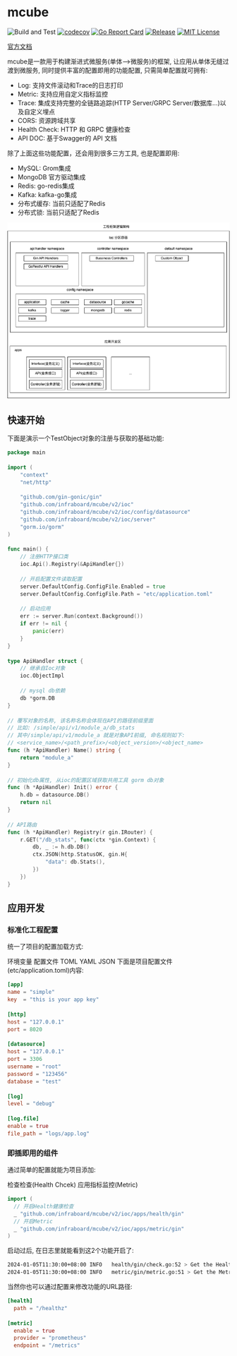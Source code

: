 # mcube
![Build and Test](https://github.com/infraboard/mcube/v2/workflows/Build%20and%20Test/badge.svg)
[![codecov](https://codecov.io/gh/infraboard/mcube/branch/master/graph/badge.svg)](https://codecov.io/gh/infraboard/mcube)
[![Go Report Card](https://goreportcard.com/badge/github.com/infraboard/mcube/v2)](https://goreportcard.com/report/github.com/infraboard/mcube/v2)
[![Release](https://img.shields.io/github/release/infraboard/mcube.svg?style=flat-square)](https://github.com/infraboard/mcube/v2/releases)
[![MIT License](https://img.shields.io/github/license/infraboard/mcube.svg)](https://github.com/infraboard/mcube/v2/blob/master/LICENSE)

[官方文档](https://www.mcube.top/docs/framework/)

mcube是一款用于构建渐进式微服务(单体-->微服务)的框架, 让应用从单体无缝过渡到微服务, 同时提供丰富的配置即用的功能配置, 
只需简单配置就可拥有:
+ Log: 支持文件滚动和Trace的日志打印
+ Metric: 支持应用自定义指标监控
+ Trace: 集成支持完整的全链路追踪(HTTP Server/GRPC Server/数据库...)以及自定义埋点
+ CORS: 资源跨域共享
+ Health Check: HTTP 和 GRPC 健康检查
+ API DOC: 基于Swagger的 API 文档

除了上面这些功能配置，还会用到很多三方工具, 也是配置即用:
+ MySQL: Grom集成
+ MongoDB 官方驱动集成
+ Redis: go-redis集成
+ Kafka: kafka-go集成
+ 分布式缓存: 当前只适配了Redis
+ 分布式锁: 当前只适配了Redis

![框架架构](./docs/ioc/arch.png)

## 快速开始

下面是演示一个TestObject对象的注册与获取的基础功能:
```go
package main

import (
	"context"
	"net/http"

	"github.com/gin-gonic/gin"
	"github.com/infraboard/mcube/v2/ioc"
	"github.com/infraboard/mcube/v2/ioc/config/datasource"
	"github.com/infraboard/mcube/v2/ioc/server"
	"gorm.io/gorm"
)

func main() {
	// 注册HTTP接口类
	ioc.Api().Registry(&ApiHandler{})

	// 开启配置文件读取配置
	server.DefaultConfig.ConfigFile.Enabled = true
	server.DefaultConfig.ConfigFile.Path = "etc/application.toml"

	// 启动应用
	err := server.Run(context.Background())
	if err != nil {
		panic(err)
	}
}

type ApiHandler struct {
	// 继承自Ioc对象
	ioc.ObjectImpl

	// mysql db依赖
	db *gorm.DB
}

// 覆写对象的名称, 该名称名称会体现在API的路径前缀里面
// 比如: /simple/api/v1/module_a/db_stats
// 其中/simple/api/v1/module_a 就是对象API前缀, 命名规则如下:
// <service_name>/<path_prefix>/<object_version>/<object_name>
func (h *ApiHandler) Name() string {
	return "module_a"
}

// 初始化db属性, 从ioc的配置区域获取共用工具 gorm db对象
func (h *ApiHandler) Init() error {
	h.db = datasource.DB()
	return nil
}

// API路由
func (h *ApiHandler) Registry(r gin.IRouter) {
	r.GET("/db_stats", func(ctx *gin.Context) {
		db, _ := h.db.DB()
		ctx.JSON(http.StatusOK, gin.H{
			"data": db.Stats(),
		})
	})
}
```

## 应用开发

### 标准化工程配置

统一了项目的配置加载方式:

环境变量
配置文件
TOML
YAML
JSON
下面是项目配置文件(etc/application.toml)内容:

```toml
[app]
name = "simple"
key  = "this is your app key"

[http]
host = "127.0.0.1"
port = 8020

[datasource]
host = "127.0.0.1"
port = 3306
username = "root"
password = "123456"
database = "test"

[log]
level = "debug"

[log.file]
enable = true
file_path = "logs/app.log"
```

### 即插即用的组件

通过简单的配置就能为项目添加:

检查检查(Health Chcek)
应用指标监控(Metric)

```go
import (
  // 开启Health健康检查
  _ "github.com/infraboard/mcube/v2/ioc/apps/health/gin"
  // 开启Metric
  _ "github.com/infraboard/mcube/v2/ioc/apps/metric/gin"
)
```

启动过后, 在日志里就能看到这2个功能开启了:
```sh
2024-01-05T11:30:00+08:00 INFO   health/gin/check.go:52 > Get the Health using http://127.0.0.1:8020/healthz component:HEALTH_CHECK
2024-01-05T11:30:00+08:00 INFO   metric/gin/metric.go:51 > Get the Metric using http://127.0.0.1:8020/metrics component:METRIC
```

当然你也可以通过配置来修改功能的URL路径:
```toml
[health]
  path = "/healthz"

[metric]
  enable = true
  provider = "prometheus"
  endpoint = "/metrics"
```
